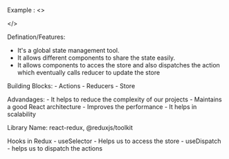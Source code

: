 
Example : 
<>
   <div>
        <Logo />
        <Cart />
   </div>
   <div>
        <Filter />
        <ProductList />
   </div>

</>

Defination/Features:
   - It's a global state management tool. 
   - It allows different components to share the state easily. 
   - It allows components to acces the store and also dispatches the action which eventually calls 
     reducer  to update the store 

Building Blocks:
    - Actions 
    - Reducers 
    - Store 

Advandages: 
    - It helps to reduce the complexity of our projects 
    - Maintains a good React architecture
    - Improves the performance
    - It helps in scalability

Library Name: 
react-redux, @reduxjs/toolkit

Hooks in Redux
     - useSelector - Helps us to access the store
     - useDispatch - helps us to dispatch the actions